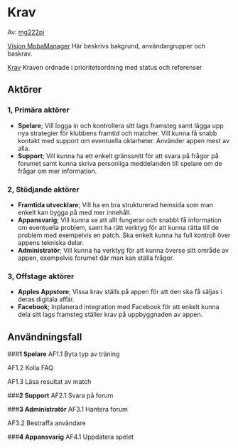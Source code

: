 # Krav
Av: [mg222pi](https://github.com/MarkusGirdland)

[Vision MobaManager](https://github.com/MarkusGirdland/Uppgift-234/blob/master/Vision.md)
Här beskrivs bakgrund, användargrupper och baskrav.

[Krav](www.kommersnart.se)
Kraven ordnade i prioritetsordning med status och referenser

## Aktörer

### 1, Primära aktörer
- **Spelare**; Vill logga in och kontrollera sitt lags framsteg samt lägga upp nya strategier för klubbens framtid och matcher. Vill kunna få snabb kontakt med support om eventuella oklarheter. Använder appen mest av alla.
- **Support**; Vill kunna ha ett enkelt gränssnitt för att svara på frågor på forumet samt kunna skriva personliga meddelanden till spelare om de frågar om mer information.


### 2, Stödjande aktörer
- **Framtida utvecklare**; Vill ha en bra strukturerad hemsida som man enkelt kan bygga på med mer innehåll.
- **Appansvarig**; Vill kunna se att allt fungerar och snabbt få information om eventuella problem, samt ha rätt verktyg för att kunna rätta till de problem med exempelvis en patch. Ska enkelt kunna ha full kontroll över appens tekniska delar.
- **Administratör**; Vill kunna ha verktyg för att kunna överse sitt område av appen, exempelvis forumet där man kan ställa frågor.

### 3, Offstage aktörer
- **Apples Appstore**; Vissa krav ställs på appen för att den ska få säljas i deras digitala affär.
- **Facebook**; Inplanerad integration med Facebook för att enkelt kunna dela sitt lags framsteg ställer krav på uppbyggnaden av appen.


## Användningsfall
###**1 Spelare**
AF1.1 Byta typ av träning

AF1.2 Kolla FAQ

AF1.3 Läsa resultat av match

###**2 Support**
AF2.1 Svara på forum 

###**3 Administratör**
AF3.1 Hantera forum

AF3.2 Bestraffa användare

###**4 Appansvarig**
AF4.1 Uppdatera spelet
